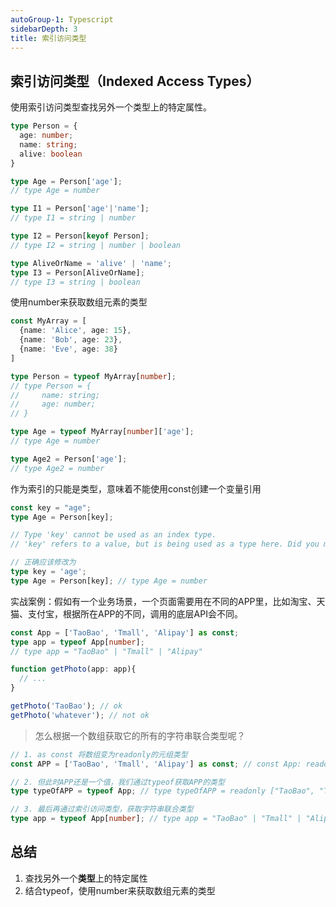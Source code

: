```yaml
---
autoGroup-1: Typescript
sidebarDepth: 3
title: 索引访问类型
---
```


## 索引访问类型（Indexed Access Types）
使用索引访问类型查找另外一个类型上的特定属性。
```typescript
type Person = {
  age: number;
  name: string;
  alive: boolean
}

type Age = Person['age'];
// type Age = number

type I1 = Person['age'|'name'];
// type I1 = string | number

type I2 = Person[keyof Person];
// type I2 = string | number | boolean

type AliveOrName = 'alive' | 'name';
type I3 = Person[AliveOrName];
// type I3 = string | boolean
```
使用number来获取数组元素的类型
```typescript
const MyArray = [
  {name: 'Alice', age: 15},
  {name: 'Bob', age: 23},
  {name: 'Eve', age: 38}
]

type Person = typeof MyArray[number];
// type Person = {
//     name: string;
//     age: number;
// }

type Age = typeof MyArray[number]['age'];
// type Age = number

type Age2 = Person['age'];
// type Age2 = number
```
作为索引的只能是类型，意味着不能使用const创建一个变量引用
```typescript
const key = "age";
type Age = Person[key];

// Type 'key' cannot be used as an index type.
// 'key' refers to a value, but is being used as a type here. Did you mean 'typeof key'?

// 正确应该修改为
type key = 'age';
type Age = Person[key]; // type Age = number
```
实战案例：假如有一个业务场景，一个页面需要用在不同的APP里，比如淘宝、天猫、支付宝，根据所在APP的不同，调用的底层API会不同。
```typescript
const App = ['TaoBao', 'Tmall', 'Alipay'] as const;
type app = typeof App[number];
// type app = "TaoBao" | "Tmall" | "Alipay"

function getPhoto(app: app){
  // ...
}

getPhoto('TaoBao'); // ok
getPhoto('whatever'); // not ok
```

> 怎么根据一个数组获取它的所有的字符串联合类型呢？

```typescript
// 1. as const 将数组变为readonly的元组类型
const APP = ['TaoBao', 'Tmall', 'Alipay'] as const; // const App: readonly ["TaoBao", "Tmall", "Alipay"]

// 2. 但此时APP还是一个值，我们通过typeof获取APP的类型
type typeOfAPP = typeof App; // type typeOfAPP = readonly ["TaoBao", "Tmall", "Alipay"]

// 3. 最后再通过索引访问类型，获取字符串联合类型
type app = typeof App[number]; // type app = "TaoBao" | "Tmall" | "Alipay"
```

## 总结
1. 查找另外一个**类型**上的特定属性
2. 结合typeof，使用number来获取数组元素的类型